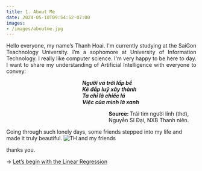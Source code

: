```yaml
---
title: 1. About Me
date: 2024-05-10T09:54:52-07:00
images: 
- /images/aboutme.jpg
---
```

<p style="text-align:justify">
Hello everyone, my name’s Thanh Hoai. I'm currently studying at the SaiGon Teachnology University.
I’m a sophomore at University of Information Technology.  I really like computer science. I'm very happy to be
here to day. I want to share my understanding of Artificial Intelligence with everyone to convey:
</p>

***<p style="text-align: left; padding-left: 40%"> Người vá trời lấp bể <br/> Kẻ đắp luỹ xây thành <br/> Ta chỉ là chiếc lá <br/> Việc của mình là xanh</p>***
<p style="text-align: center; padding-left: 50%"> <a style="text-decoration: none;" href="https://nhandan.vn/nha-tho-nguyen-si-dai-nguoi-nong-dan-kieu-hanh-post631275.html"><b>Source: </b></a> Trái tim người lính (thơ), Nguyễn Sĩ Đại, NXB Thanh niên. </p>

Going through such lonely days, some friends stepped into my life and made it truly beautiful.
<img src="/articles/a4.jpg" alt="TH and my friends">

thanks you.



→ [Let’s begin with the Linear Regression](/articles/structure)
